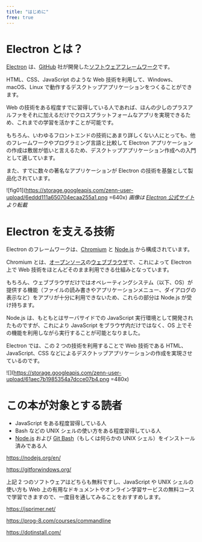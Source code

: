 ```yaml
---
title: "はじめに"
free: true
---
```


# Electron とは？

[Electron](https://www.electronjs.org/) は、[GitHub](https://github.com/) 社が開発した[ソフトウェアフレームワーク](http://ja.wikipedia.org/w/index.php?curid=1813208)です。

HTML、CSS、JavaScript のような Web 技術を利用して、Windows、macOS、Linux で動作するデスクトップアプリケーションをつくることができます。

Web の技術をある程度すでに習得している人であれば、ほんの少しのプラスアルファをそれに加えるだけでクロスプラットフォームなアプリを実現できるため、これまでの学習を活かすことが可能です。

もちろん、いわゆるフロントエンドの技術にあまり詳しくない人にとっても、他のフレームワークやプログラミング言語と比較して Electron アプリケーションの作成は敷居が低いと言えるため、デスクトップアプリケーション作成への入門として適しています。

また、すでに数々の著名なアプリケーションが Electron の技術を基盤として製品化されています。

![fig01](https://storage.googleapis.com/zenn-user-upload/6eddd111a650704ecaa255a1.png =640x)
_画像は [Electron 公式サイト](https://www.electronjs.org/)より転載_

# Electron を支える技術

Electron のフレームワークは、[Chromium](http://ja.wikipedia.org/w/index.php?curid=1921000) と [Node.js](http://ja.wikipedia.org/w/index.php?curid=2217415) から構成されています。

Chromium とは、[オープンソース](http://ja.wikipedia.org/w/index.php?curid=1422)の[ウェブブラウザ](http://ja.wikipedia.org/w/index.php?curid=509)で、これによって Electron 上で Web 技術をほとんどそのまま利用できる仕組みとなっています。

もちろん、ウェブブラウザだけではオペレーティングシステム（以下、OS）が提供する機能（ファイルの読み書きやアプリケーションメニュー、ダイアログの表示など）をアプリが十分に利用できないため、これらの部分は Node.js が受け持ちます。

Node.js は、もともとはサーバサイドでの JavaScript 実行環境として開発されたものですが、これにより JavaScript をブラウザ内だけではなく、OS 上でその機能を利用しながら実行することが可能となりました。

Electron では、この 2 つの技術を利用することで Web 技術である HTML、JavaScript、CSS などによるデスクトップアプリケーションの作成を実現させているのです。

![](https://storage.googleapis.com/zenn-user-upload/61aec7b1985354a7dcce07b4.png =480x)

# この本が対象とする読者

- JavaScript をある程度習得している人
- Bash などの UNIX シェルの使い方をある程度習得している人
- [Node.js](https://nodejs.org/en/) および [Git Bash](https://git-scm.com/)（もしくは何らかの UNIX シェル）をインストール済みである人

https://nodejs.org/en/

https://gitforwindows.org/

上記 2 つのソフトウェアはどちらも無料ですし、JavaScript や UNIX シェルの使い方も Web 上の有用なドキュメントやオンライン学習サービスの無料コースで学習できますので、一度目を通してみることをおすすめします。

https://jsprimer.net/

https://prog-8.com/courses/commandline

https://dotinstall.com/
